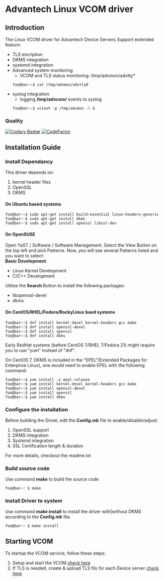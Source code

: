 # Advantech Linux VCOM driver
## Introduction
The Linux VCOM driver for Advantech Device Servers
Support extended featurs:
- TLS encription
- DKMS integration
- systemd integration
- Advanced system monitoring
  - VCOM and TLS status monitoring: /tmp/advmon/advtty*
  ```console
  foo@bar~:$ cat /tmp/advmon/advtty0
  ```
- syslog integration
  -  logging **/tmp/advcom/** events to syslog
  ```console
  foo@bar~:$ vcinot -p /tmp/advmon -l &  
  ```

### Quality
[![Codacy Badge](https://app.codacy.com/project/badge/Grade/66cde2a55b884e1e8a98adac7556e503)](https://www.codacy.com/gh/saurontech/Advantech-VCOM-Linux-Driver/dashboard?utm_source=github.com&amp;utm_medium=referral&amp;utm_content=saurontech/Advantech-VCOM-Linux-Driver&amp;utm_campaign=Badge_Grade)
[![CodeFactor](https://www.codefactor.io/repository/github/saurontech/advantech-vcom-linux-driver/badge/main)](https://www.codefactor.io/repository/github/saurontech/advantech-vcom-linux-driver/overview/main)
## Installation Guide
### Install Dependancy
This driver depends on:
1. kernel header files
2. OpenSSL
3. DKMS
#### On Ubuntu based systems
```console
foo@bar~:$ sudo apt-get install build-essential linux-headers-generic
foo@bar~:$ sudo apt-get install dkms
foo@bar~:$ sudo apt-get install openssl libssl-dev
```
#### On OpenSUSE
Open YaST / Software / Software Management.
Select the View Button on the top left and pick Patterns. 
Now, you will see several Patterns listed and you want to select:  
**Basic Development**
- Linux Kernel Development
-  C/C++ Development	 

Utilize the **Search** Button to install the following packages:
- libopenssl-devel
- dkms

#### On CentOS/RHEL/Fedora/RockyLinux baed systems
```console
foo@bar~:$ dnf install kernel-devel kernel-headers gcc make
foo@bar~:$ dnf install openssl-devel
foo@bar~:$ dnf install openssl
foo@bar~:$ dnf install dkms
```
Early RedHat systems (before CentOS 7/RHEL 7/Fedora 21) might require you to use "yum" instead of "dnf".

On CentOS 7, DKMS is included in the "EPEL"(Extended Packages for Enterpirse Linux), one would need to enable EPEL with the following command:
```console
foo@bar~:$ yum install -y epel-release
foo@bar~:$ yum install kernel-devel kernel-headers gcc make
foo@bar~:$ yum install openssl-devel
foo@bar~:$ yum install openssl
foo@bar~:$ yum install dkms
```
### Configure the installation
Before building the Driver, edit the **Config.mk** file to enable/disable/adjust:
1. OpenSSL support
2. DKMS integration
3. Systemd integration
4. SSL Certification length & duration

For more details, checkout the readme.txt
### Build source code
Use command **make** to build the source code
```console
foo@bar~: $ make
```
### Install Driver to system
Use command **make install** to install the driver with|without DKMS according to the **Config.mk** file.
```console
foo@bar~: $ make install
```

## Starting VCOM
To startup the VCOM service, follow these steps:
1. Setup and start the VCOM [check here](doc/setup_vcom.md)
2. If TLS is needed, create & upload TLS fils for each Device server [check here](doc/setup_tls_for_eki.md)




